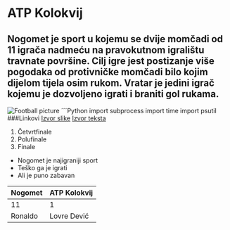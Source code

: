 # ATP Kolokvij
## Nogomet je sport u kojemu se dvije momčadi od 11 igrača nadmeću na pravokutnom igralištu travnate površine. Cilj igre jest postizanje više pogodaka od protivničke momčadi bilo kojim dijelom tijela osim rukom. Vratar je jedini igrač kojemu je dozvoljeno igrati i braniti gol rukama.
![Football picture](https://images.pexels.com/photos/274422/pexels-photo-274422.jpeg?auto=compress&cs=tinysrgb&w=600)
´´´Python
import subprocess
import time
import psutil
###Linkovi
[Izvor slike](https://images.pexels.com/photos/274422/pexels-photo-274422.jpeg?auto=compress&cs=tinysrgb&w=600)
[Izvor teksta](https://hr.wikipedia.org/wiki/Nogomet)
1. Četvrtfinale
2. Polufinale
3. Finale

- Nogomet je najigraniji sport
- Teško ga je igrati
- Ali je puno zabavan

| Nogomet     | ATP Kolokvij |
|-------------|--------------|
| 11          |      1       |
| Ronaldo     |  Lovre Dević |
